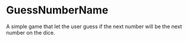 # GuessNumberName
 A simple game that let the user guess if the next number will be the next number on the dice. 
